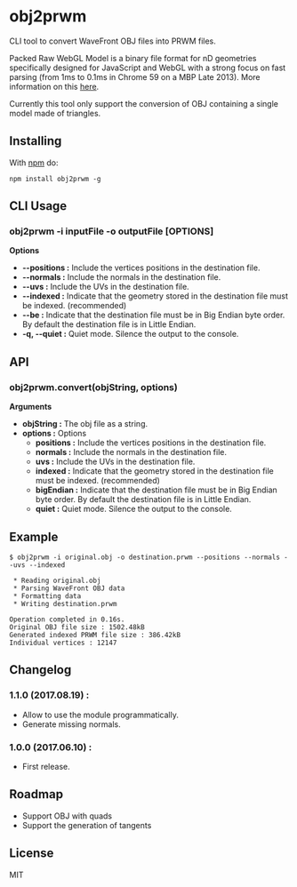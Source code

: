 # obj2prwm

CLI tool to convert WaveFront OBJ files into PRWM files.

Packed Raw WebGL Model is a binary file format for nD geometries specifically designed for JavaScript and WebGL with a strong focus on fast parsing (from 1ms to 0.1ms in Chrome 59 on a MBP Late 2013). More information on this [here](https://github.com/kchapelier/PRWM).

Currently this tool only support the conversion of OBJ containing a single model made of triangles.

## Installing

With [npm](http://npmjs.org) do:

```
npm install obj2prwm -g
```

## CLI Usage

### obj2prwm -i inputFile -o outputFile [OPTIONS]

**Options**

 * **--positions :** Include the vertices positions in the destination file.
 * **--normals :** Include the normals in the destination file.
 * **--uvs :** Include the UVs in the destination file.
 * **--indexed :** Indicate that the geometry stored in the destination file must be indexed. (recommended)
 * **--be :** Indicate that the destination file must be in Big Endian byte order. By default the destination file is in Little Endian.
 * **-q, --quiet :** Quiet mode. Silence the output to the console.

## API

### obj2prwm.convert(objString, options)

**Arguments**

 * **objString :** The obj file as a string.
 * **options :** Options
    * **positions :** Include the vertices positions in the destination file.
    * **normals :** Include the normals in the destination file.
    * **uvs :** Include the UVs in the destination file.
    * **indexed :** Indicate that the geometry stored in the destination file must be indexed. (recommended)
    * **bigEndian :** Indicate that the destination file must be in Big Endian byte order. By default the destination file is in Little Endian.
    * **quiet :** Quiet mode. Silence the output to the console.

## Example

```
$ obj2prwm -i original.obj -o destination.prwm --positions --normals --uvs --indexed

 * Reading original.obj
 * Parsing WaveFront OBJ data
 * Formatting data
 * Writing destination.prwm

Operation completed in 0.16s.
Original OBJ file size : 1502.48kB
Generated indexed PRWM file size : 386.42kB
Individual vertices : 12147
```

## Changelog

### 1.1.0 (2017.08.19) :

 * Allow to use the module programmatically.
 * Generate missing normals.

### 1.0.0 (2017.06.10) :

 * First release.

## Roadmap

 * Support OBJ with quads
 * Support the generation of tangents

## License

MIT
